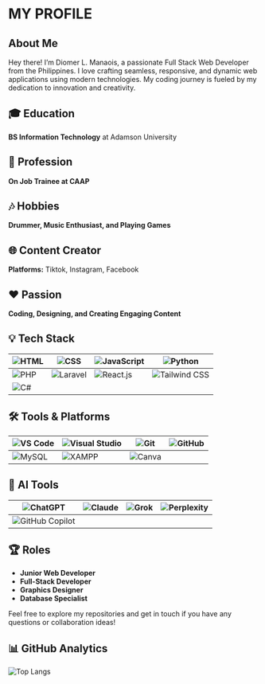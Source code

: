 # MY PROFILE

## About Me
Hey there! I’m Diomer L. Manaois, a passionate Full Stack Web Developer from the Philippines. I love crafting seamless, responsive, and dynamic web applications using modern technologies. My coding journey is fueled by my dedication to innovation and creativity.

## 🎓 Education
**BS Information Technology** at Adamson University

## 💼 Profession
**On Job Trainee at CAAP**

## 🎶 Hobbies
**Drummer, Music Enthusiast, and Playing Games**

## 🌐 Content Creator
**Platforms:** Tiktok, Instagram, Facebook

## ❤️ Passion
**Coding, Designing, and Creating Engaging Content**

## 💡 Tech Stack
| ![HTML](https://img.shields.io/badge/-HTML-E34F26?logo=html5&logoColor=white) | ![CSS](https://img.shields.io/badge/-CSS-1572B6?logo=css3&logoColor=white) | ![JavaScript](https://img.shields.io/badge/-JavaScript-F7DF1E?logo=javascript&logoColor=black) | ![Python](https://img.shields.io/badge/-Python-3776AB?logo=python&logoColor=white) |
|---|---|---|---|
| ![PHP](https://img.shields.io/badge/-PHP-777BB4?logo=php&logoColor=white) | ![Laravel](https://img.shields.io/badge/-Laravel-FF2D20?logo=laravel&logoColor=white) | ![React.js](https://img.shields.io/badge/-React.js-61DAFB?logo=react&logoColor=black) | ![Tailwind CSS](https://img.shields.io/badge/-Tailwind%20CSS-38B2AC?logo=tailwind-css&logoColor=white) |
| ![C#](https://img.shields.io/badge/-C%23-239120?logo=c-sharp&logoColor=white) |

## 🛠️ Tools & Platforms
| ![VS Code](https://img.shields.io/badge/-VSCode-007ACC?logo=visual-studio-code&logoColor=white) | ![Visual Studio](https://img.shields.io/badge/-Visual%20Studio-5C2D91?logo=visual-studio&logoColor=white) | ![Git](https://img.shields.io/badge/-Git-F05032?logo=git&logoColor=white) | ![GitHub](https://img.shields.io/badge/-GitHub-181717?logo=github&logoColor=white) |
|---|---|---|---|
| ![MySQL](https://img.shields.io/badge/-MySQL-4479A1?logo=mysql&logoColor=white) | ![XAMPP](https://img.shields.io/badge/-XAMPP-FB7A24?logo=xampp&logoColor=white) | ![Canva](https://img.shields.io/badge/-Canva-00C4CC?logo=canva&logoColor=white) |

## 🧠 AI Tools
| ![ChatGPT](https://img.shields.io/badge/-ChatGPT-10a37f?logo=openai&logoColor=white) | ![Claude](https://img.shields.io/badge/-Claude-f8c307?logo=anthropic&logoColor=black) | ![Grok](https://img.shields.io/badge/-Grok-0052cc?logo=atlassian&logoColor=white) | ![Perplexity](https://img.shields.io/badge/-Perplexity-006699?logo=perplexity&logoColor=white) |
|---|---|---|---|
| ![GitHub Copilot](https://img.shields.io/badge/-GitHub%20Copilot-181717?logo=github&logoColor=white) |

## 🏆 Roles
- **Junior Web Developer**
- **Full-Stack Developer**
- **Graphics Designer**
- **Database Specialist**

Feel free to explore my repositories and get in touch if you have any questions or collaboration ideas!

## 📊 GitHub Analytics

![Top Langs](https://github-readme-stats.vercel.app/api/top-langs/?username=Fury1021&layout=compact)
